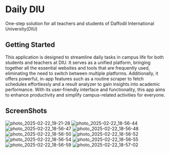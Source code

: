 # Daily DIU

One-step solution for all teachers and students of Daffodil International University(DIU)

## Getting Started

This application is designed to streamline daily tasks in campus life for both students and teachers at DIU. It serves as a unified platform, bringing together all the essential websites and tools that are frequently used, eliminating the need to switch between multiple platforms. Additionally, it offers powerful, in-app features such as a routine scraper to fetch schedules effortlessly and a result analyzer to gain insights into academic performance. With its user-friendly interface and functionality, this app aims to enhance productivity and simplify campus-related activities for everyone.


## ScreenShots
![photo_2025-02-22_19-21-28](https://github.com/user-attachments/assets/62c2c0e2-fb99-4782-98ce-533eb84b325e)
![photo_2025-02-22_18-56-44](https://github.com/user-attachments/assets/e2a77e63-86d5-407b-9d7e-a2a24e2b96a6)
![photo_2025-02-22_18-56-47](https://github.com/user-attachments/assets/3e701b7d-2741-470b-a5d0-602217f36791)
![photo_2025-02-22_18-56-48](https://github.com/user-attachments/assets/62e25f39-95c5-4638-b936-274a23d6fb69)
![photo_2025-02-22_18-56-50](https://github.com/user-attachments/assets/45585754-49e4-448c-8007-42b288d8f21f)
![photo_2025-02-22_18-56-52](https://github.com/user-attachments/assets/b12c35ea-7ca1-4aa9-a06d-8ad1de39021b)
![photo_2025-02-22_18-56-54](https://github.com/user-attachments/assets/4beea959-831f-493d-a614-870ff69cd0db)
![photo_2025-02-22_18-56-55](https://github.com/user-attachments/assets/2040db14-6463-4ac9-8348-18dd445887a2)
![photo_2025-02-22_18-56-59](https://github.com/user-attachments/assets/b23d94c8-6f9d-4fec-a40e-d194c21c74ff)
![photo_2025-02-22_18-57-02](https://github.com/user-attachments/assets/9e1e75de-7790-4d8d-8df7-fb01c0dd8499)
